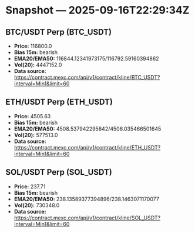 # Snapshot — 2025-09-16T22:29:34Z

## BTC/USDT Perp (BTC_USDT)
- **Price:** 116800.0
- **Bias 15m:** bearish
- **EMA20/EMA50:** 116844.12341973175/116792.59160394862
- **Vol(20):** 4447152.0
- **Data source:** https://contract.mexc.com/api/v1/contract/kline/BTC_USDT?interval=Min1&limit=60

## ETH/USDT Perp (ETH_USDT)
- **Price:** 4505.63
- **Bias 15m:** bearish
- **EMA20/EMA50:** 4508.537942295642/4506.035466501645
- **Vol(20):** 577513.0
- **Data source:** https://contract.mexc.com/api/v1/contract/kline/ETH_USDT?interval=Min1&limit=60

## SOL/USDT Perp (SOL_USDT)
- **Price:** 237.71
- **Bias 15m:** bearish
- **EMA20/EMA50:** 238.13589377394896/238.1463071170077
- **Vol(20):** 730348.0
- **Data source:** https://contract.mexc.com/api/v1/contract/kline/SOL_USDT?interval=Min1&limit=60
